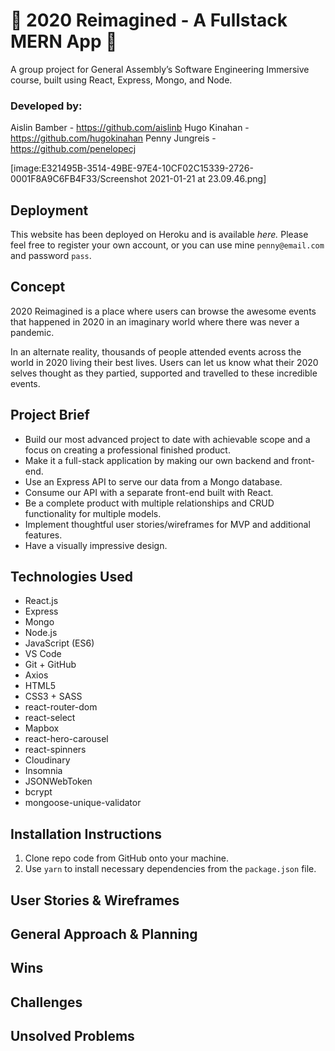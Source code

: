 # 🎉 2020 Reimagined - A Fullstack MERN App 🎉

A group project for General Assembly’s Software Engineering Immersive course, built using React, Express, Mongo, and Node.

### Developed by:
Aislin Bamber - https://github.com/aislinb
Hugo Kinahan -  https://github.com/hugokinahan
Penny Jungreis - https://github.com/penelopecj

[image:E321495B-3514-49BE-97E4-10CF02C15339-2726-0001F8A9C6FB4F33/Screenshot 2021-01-21 at 23.09.46.png]

<Make the above into a video of the animations>

## Deployment
This website has been deployed on Heroku and is available _here._ Please feel free to register your own account, or you can use mine `penny@email.com` and password `pass`.

## Concept
2020 Reimagined is a place where users can browse the awesome events that happened in 2020 in an imaginary world where there was never a pandemic.

In an alternate reality, thousands of people attended events across the world in 2020 living their best lives. Users can let us know what their 2020 selves thought as they partied, supported and travelled to these incredible events.

## Project Brief
* Build our most advanced project to date with achievable scope and a focus on creating a professional finished product.
* Make it a full-stack application by making our own backend and front-end.
* Use an Express API to serve our data from a Mongo database.
* Consume our API with a separate front-end built with React.
* Be a complete product with multiple relationships and CRUD functionality for multiple models.
* Implement thoughtful user stories/wireframes for MVP and additional features.
* Have a visually impressive design.

## Technologies Used
* React.js
* Express
* Mongo
* Node.js
* JavaScript (ES6)
* VS Code
* Git + GitHub
* Axios
* HTML5
* CSS3 + SASS
* react-router-dom
* react-select
* Mapbox
* react-hero-carousel
* react-spinners
* Cloudinary
* Insomnia
* JSONWebToken
* bcrypt
* mongoose-unique-validator

## Installation Instructions
1. Clone repo code from GitHub onto your machine.
2. Use `yarn` to install necessary dependencies from the `package.json` file.

## User Stories & Wireframes

## General Approach & Planning

## Wins

## Challenges

## Unsolved Problems